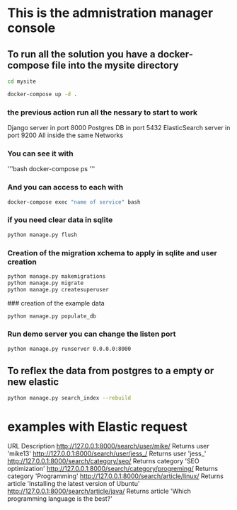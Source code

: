 # This is the admnistration manager console

## To run all the solution you have a docker-compose file into the mysite directory
```bash
cd mysite

docker-compose up -d .
```

### the previous action run all the nessary to start to work
Django server in port 8000
Postgres DB in port 5432
ElasticSearch server in port 9200
All inside the same Networks

### You can see it with 
'''bash
docker-compose ps
'''

### And you can access to each with 
```bash
docker-compose exec "name of service" bash
```




### if you need clear data in sqlite
```bash
python manage.py flush 
```


### Creation of the migration xchema to apply in sqlite and user creation
```bash
python manage.py makemigrations
python manage.py migrate
python manage.py createsuperuser
```


### creation of the example data
```bash
python manage.py populate_db
```

### Run demo server you can change the listen port
```bash
python manage.py runserver 0.0.0.0:8000
```

## To reflex the data from postgres to a empty or new elastic
```bash
python manage.py search_index --rebuild
```



# examples with Elastic request 
URL	Description
http://127.0.0.1:8000/search/user/mike/	Returns user 'mike13'
http://127.0.0.1:8000/search/user/jess_/	Returns user 'jess_'
http://127.0.0.1:8000/search/category/seo/	Returns category 'SEO optimization'
http://127.0.0.1:8000/search/category/progreming/	Returns category 'Programming'
http://127.0.0.1:8000/search/article/linux/	Returns article 'Installing the latest version of Ubuntu'
http://127.0.0.1:8000/search/article/java/	Returns article 'Which programming language is the best?'